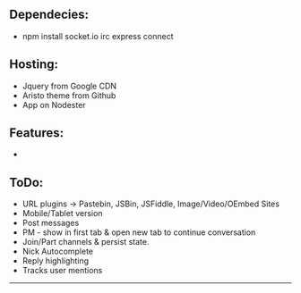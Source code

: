 ## Dependecies:
*  npm install socket.io irc express connect


## Hosting:
* Jquery from Google CDN
* Aristo theme from Github
* App on Nodester

## Features:
* 

## ToDo:
* URL plugins -> Pastebin, JSBin, JSFiddle, Image/Video/OEmbed Sites
* Mobile/Tablet version
* Post messages
* PM - show in first tab & open new tab to continue conversation
* Join/Part channels & persist state.
* Nick Autocomplete
* Reply highlighting
* Tracks user mentions
  
- - - - -

